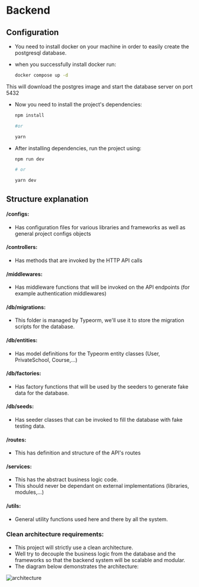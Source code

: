 # Backend

## Configuration

- You need to install docker on your machine in order to easily create the postgresql database.
- when you successfully install docker run:

  ```bash
  docker compose up -d
  ```

This will download the postgres image and start the database server on port 5432

- Now you need to install the project's dependencies:

  ```bash
  npm install

  #or

  yarn
  ```

- After installing dependencies, run the project using:
  
  ```bash
  npm run dev

  # or

  yarn dev

  ```
## Structure explanation

#### /configs:

- Has configuration files for various libraries and frameworks as well as general project configs objects

#### /controllers:

- Has methods that are invoked by the HTTP API calls


#### /middlewares:

- Has middleware functions that will be invoked on the API endpoints (for example authentication middlewares)

#### /db/migrations:

- This folder is managed by Typeorm, we'll use it to store the migration scripts for the database.

#### /db/entities:

- Has model definitions for the Typeorm entity classes (User, PrivateSchool, Course,...)

#### /db/factories:
- Has factory functions that will be used by the seeders to generate fake data for the database.

#### /db/seeds:
- Has seeder classes that can be invoked to fill the database with fake testing data.

#### /routes:

- This has definition and structure of the API's routes

#### /services:

- This has the abstract business logic code.
- This should never be dependant on external implementations (libraries, modules,...)

#### /utils:

- General utility functions used here and there by all the system.

### Clean architecture requirements:

- This project will strictly use a clean architecture.
- Well try to decouple the business logic from the database and the frameworks so that the backend system will be scalable and modular.
- The diagram below demonstrates the architecture:

![architecture](https://cdn.discordapp.com/attachments/975876776318361681/1095517674265661490/Untitled_Diagram.jpg)

